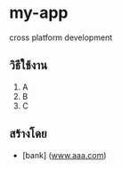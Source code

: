 # my-app
cross platform development

## วิธีใช้งาน

1. A
2. B
3. C
 
## สร้างโดย

* [bank] (www.aaa.com)
